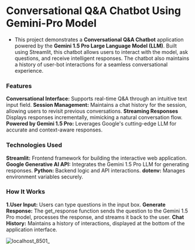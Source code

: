 # Conversational Q&A Chatbot Using Gemini-Pro Model
- This project demonstrates a **Conversational Q&A Chatbot** application powered by the **Gemini 1.5 Pro Large Language Model (LLM)**. Built using Streamlit, this chatbot allows users to interact with the model, ask questions, and receive intelligent responses. The chatbot also maintains a history of user-bot interactions for a seamless conversational experience.

### Features
**Conversational Interface:** Supports real-time Q&A through an intuitive text input field.
**Session Management:** Maintains a chat history for the session, allowing users to revisit previous conversations.
**Streaming Responses** Displays responses incrementally, mimicking a natural conversation flow.
**Powered by Gemini 1.5 Pro:** Leverages Google's cutting-edge LLM for accurate and context-aware responses.

### Technologies Used
**Streamlit:** Frontend framework for building the interactive web application.
**Google Generative AI API:** Integrates the Gemini 1.5 Pro LLM for generating responses.
**Python:** Backend logic and API interactions.
**dotenv:** Manages environment variables securely.

### How It Works
**1.User Input:** Users can type questions in the input box.
**Generate Response:** The get_response function sends the question to the Gemini 1.5 Pro model, processes the response, and streams it back to the user.
**Chat History:** Maintains a history of interactions, displayed at the bottom of the application interface.

![localhost_8501_](https://github.com/user-attachments/assets/151992c7-48ac-493b-b202-0225a4197dc5)

